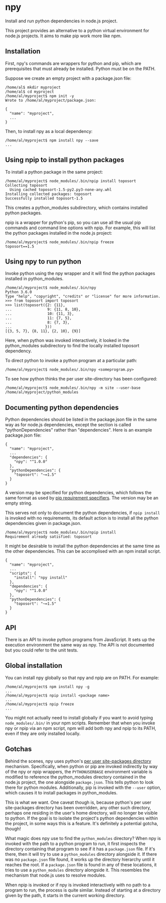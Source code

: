# npy
Install and run python dependencies in node.js project.

This project provides an alternative to a python virtual environment for node.js projects. It aims to make pip work more like npm.

## Installation

First, npy's commands are wrappers for python and pip, which are prerequisites that must already be installed. Python must be on the PATH.

Suppose we create an empty project with a package.json file:
```
/home/al$ mkdir myproject
/home/al$ cd myproject
/home/al/myproject$ npm init -y
Wrote to /home/al/myproject/package.json:

{
  "name": "myproject",
  ...
}
```

Then, to install npy as a local dependency:
```
/home/al/myproject$ npm install npy --save
...
```

## Using npip to install python packages

To install a python package in the same project:
```
/home/al/myproject$ node_modules/.bin/npip install toposort
Collecting toposort
  Using cached toposort-1.5-py2.py3-none-any.whl
Installing collected packages: toposort
Successfully installed toposort-1.5
```

This creates a python_modules subdirectory, which contains installed python packages.

npip is a wrapper for python's pip, so you can use all the usual pip commands and command line options with npip. For example, this will list the python packages installed in the node.js project:
```
/home/al/myproject$ node_modules/.bin/npip freeze
toposort==1.5
```

## Using npy to run python

Invoke python using the npy wrapper and it will find the python packages installed in python_modules.
```
/home/al/myproject$ node_modules/.bin/npy
Python 3.6.0
Type "help", "copyright", "credits" or "license" for more information.
>>> from toposort import toposort
>>> list(toposort({2: {11},
...                9: {11, 8, 10},
...                10: {11, 3},
...                11: {7, 5},
...                8: {7, 3},
...               }))
[{3, 5, 7}, {8, 11}, {2, 10}, {9}]
```

Here, when python was invoked interactively, it looked in the python_modules subdirectory to find the locally installed toposort dependency.

To direct python to invoke a python program at a particular path:
```
/home/al/myproject$ node_modules/.bin/npy <someprogram.py>
```

To see how python thinks the per user site-directory has been configured:
```
/home/al/myproject$ node_modules/.bin/npy -m site --user-base
/home/al/myproject/python_modules
```

## Documenting python dependencies

Python dependencies should be listed in the package.json file in the same way as for node.js dependencies, except the section is called "pythonDependencies" rather than "dependencies". Here is an example package.json file:
```
{
  "name": "myproject",
  ...
  "dependencies": {
    "npy": "^1.0.0"
  },
  "pythonDependencies": {
    "toposort": "~=1.5"
  }
}
```

A version may be specified for python dependencies, which follows the same format as used by [pip requirement specifiers](https://www.python.org/dev/peps/pep-0508/). The version may be an empty string.

This serves not only to document the python dependencies, if `npip install` is invoked with no requirements, its default action is to install all the python dependencies given in package.json.
```
/home/al/myproject$ node_modules/.bin/npip install
Requirement already satisfied: toposort
```

It might be desirable to install the python dependencies at the same time as the other dependencies. This can be accomplised with an npm install script.
```
{
  "name": "myproject",
  ...
  "scripts": {
    "install": "npy install"
  },
  "dependencies": {
    "npy": "^1.0.0"
  },
  "pythonDependencies": {
    "toposort": "~=1.5"
  }
}
```

## API

There is an API to invoke python programs from JavaScript. It sets up the execution environment the same way as npy. The API is not documented but you could refer to the unit tests.

## Global installation

You can install npy globally so that npy and npip are on PATH. For example:
```
/home/al/myproject$ npm install npy -g
...
/home/al/myproject$ npip install <package name>
...
/home/al/myproject$ npip freeze
...
```

You might not actually need to install globally if you want to avoid typing `node_modules/.bin/` in your npm scripts. Remember that when you invoke npy or npip via an npm script, npm will add both npy and npip to its PATH, even if they are only installed locally.

## Gotchas

Behind the scenes, npy uses python's [per user site-packages directory](https://www.python.org/dev/peps/pep-0370/) mechanism. Specifically, when python or pip are invoked indirectly by way of the npy or npip wrappers, the `PYTHONUSERBASE` environment variable is modified to reference the python_modules directory contained in the node.js project, the one alongside `package.json`. This tells python to look there for python modules. Additionally, pip is invoked with the `--user` option, which causes it to install packages in python_modules.

This is what we want. One caveat though is, because python's per user site-packages directory has been overridden, any other such directory, perhaps one residing in the user's home directory, will no longer be visible to python. If the goal is to isolate the project's python dependencies within the project, in some ways this is a feature. It's definitely a potential gotcha, though!

What magic does npy use to find the `python_modules` directory? When npy is invoked with the path to a python program to run, it first inspects the directory containing that program to see if it has a `package.json` file. If it's there, then it will try to use a `python_modules` directory alongside it. If there was no `package.json` file found, it works up the directory hierarchy until it reaches the root. If a `package.json` file is found in any of these locations, it tries to use a `python_modules` directory alongside it. This resembles the mechanism that node.js uses to resolve modules.

When npip is invoked or if npy is invoked interactively with no path to a program to run, the process is quite similar. Instead of starting at a directory given by the path, it starts in the current working directory.